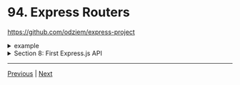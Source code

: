 # 94. Express Routers

https://github.com/odziem/express-project

<details>
  <summary> example </summary>

  - `server.js`
```
const express = require('express');

const friendsRouter = require('./routes/friends.router.js');
const messagesRouter = require('./routes/messages.router.js');

const app = express();

const PORT = 3000;

app.use((req, res, next) => {
    const start = Date.now();
    next();
    const delta = Date.now() - start;
    console.log(`${req.method} ${req.baseUrl} ${req.url} ${delta}ms`);
});

app.use(express.json());

app.use('/friends', friendsRouter);
app.use('/messages', messagesRouter);

app.listen(PORT, () => {
    console.log(`Listening on ${PORT}...`);
});
``` 

-   `model/friends.model.js`
```
const friends = [
    {
        id: 0,
        name: 'Albert Einstein'
    },
    {
        id: 1,
        name: 'Sir Isaac Newton'
    }
];

module.exports = friends
```

-   `controller/friends.controller.js`
```
const model = require('../models/friends.model')

function postFriend(req, res) {
    if (!req.body.name) {
        return res.status(400).json({
        //res.status(400).json({
            error: "Missing friend name"
        });
    };
    const newFriends = {
        name: req.body.name,
        id: model.length
    };
    model.push(newFriends);

    res.json(newFriends)
}

function getFriends (req, res) {
    res.json(model);
}

function getFriend (req, res) {
    const friendId = Number(req.params.friendId);
    const friend = model[friendId];
    if (friend) {
        res.status(200).json(friend);
    } else {
        res.status(404).json({
            error: "Friend does not exist"
        });
    }
}

module.exports = {
    getFriends,
    getFriend,
    postFriend
}
```

-   `controller/messages.controller.js`
```
function getMessages (req, res)  {
    res.send('<ul><li>Helloo Albert!</li></ul>');
}

function postMessages(req, res) {
    console.log('Updating messages...');
}

module.exports = {
    getMessages,
    postMessages
}
```

-   `routes/friends.router.js`
```
const express = require('express');

const friendsController = require('../controllers/friends.controller');

const friendsRouter = express.Router();

friendsRouter.use((req, res, next) => {
    console.log('ip address:', req.ip);
    next();
});
friendsRouter.post('/', friendsController.postFriend); 
friendsRouter.get('/', friendsController.getFriends); 
friendsRouter.get('/:friendId', friendsController.getFriend); 

module.exports = friendsRouter;
```

-   `routes/messages.router.js`
```
const express = require('express');

const messagesController = require('../controllers/messages.controller');

const messagesRouter = express.Router();

messagesRouter.get('/', messagesController.getMessages);
messagesRouter.post('/', messagesController.postMessages);

module.exports = messagesRouter;

```

---

-   run `npm run watch` 

-  `postman` 

---

<p align="center" >
    <img src="../imags/91_POST-Requests-in-Express.png" width="80%" >
</p> 

---

<p align="center" >
    <img src="../imags/91_POST-Requests-in-Express_2.png" width="80%" >
</p> 

---

<p align="center" >
    <img src="../imags/91_POST-Requests-in-Express_3.png" width="80%" >
</p> 


</details>  

<details>
  <summary> Section 8: First Express.js API </summary>

  - [Codebase: express-project](../src/s8_express-project/)

</details>

---

[Previous](./93_Model-View-Controller-in-Express.md) | [Next](./95_RESTful-APIs.md)

